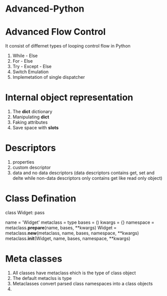 # Advanced-Python

# Advanced Flow Control

It consist of differnet types of looping control flow in Python

1. While - Else
2. For - Else
3. Try - Except - Else
4. Switch Emulation
5. Implemetation of single dispatcher


# Internal object representation

1. The __dict__ dictionary
2. Manipulating __dict__
3. Faking attributes
4. Save space with __slots__


# Descriptors

1. properties
2. custom descriptor
3. data and no data descriptors (data descriptors contains get, set and delte while non-data descriptors only contains get like read only object)

# Class Defination

class Widget:
    pass


name = 'Widget'
metaclass = type
bases = ()
kwargs = {}
namespace = metaclass.__prepare__(name, bases, **kwargs)
Widget = metaclass.__new__(metaclass, name, bases, namespace, **kwargs)
metaclass.__init__(Widget, name, bases, namespace, **kwargs) 


# Meta classes
1. All classes have metaclass ehich is the type of class object
2. The default metaclss is type
3. Metaclasses convert parsed class namespaces into a class objects
4. 

